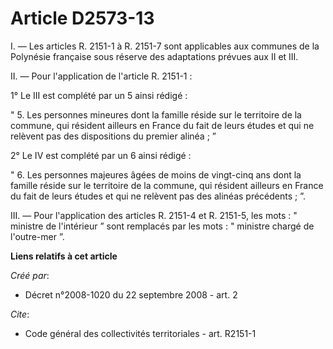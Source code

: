 # Article D2573-13

I. ― Les articles R. 2151-1 à R. 2151-7 sont applicables aux communes de la Polynésie française sous réserve des adaptations
prévues aux II et III. 

II. ― Pour l'application de l'article R. 2151-1 : 

1° Le III est complété par un 5 ainsi rédigé : 

" 5. Les personnes mineures dont la famille réside sur le territoire de la commune, qui résident ailleurs en France du fait
de leurs études et qui ne relèvent pas des dispositions du premier alinéa ; ” 

2° Le IV est complété par un 6 ainsi rédigé : 

" 6. Les personnes majeures âgées de moins de vingt-cinq ans dont la famille réside sur le territoire de la commune, qui
résident ailleurs en France du fait de leurs études et qui ne relèvent pas des alinéas précédents ; ”. 

III. ― Pour l'application des articles R. 2151-4 et R. 2151-5, les mots : " ministre de l'intérieur ” sont remplacés par les
mots : " ministre chargé de l'outre-mer ”.

**Liens relatifs à cet article**

_Créé par_:

  - Décret n°2008-1020 du 22 septembre 2008 - art. 2

_Cite_:

  - Code général des collectivités territoriales - art. R2151-1
